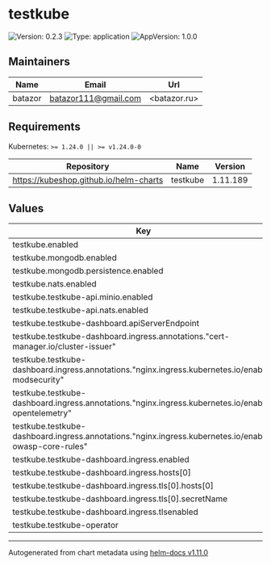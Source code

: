 # testkube

![Version: 0.2.3](https://img.shields.io/badge/Version-0.2.3-informational?style=flat-square) ![Type: application](https://img.shields.io/badge/Type-application-informational?style=flat-square) ![AppVersion: 1.0.0](https://img.shields.io/badge/AppVersion-1.0.0-informational?style=flat-square)

## Maintainers

| Name | Email | Url |
| ---- | ------ | --- |
| batazor | <batazor111@gmail.com> | <batazor.ru> |

## Requirements

Kubernetes: `>= 1.24.0 || >= v1.24.0-0`

| Repository | Name | Version |
|------------|------|---------|
| https://kubeshop.github.io/helm-charts | testkube | 1.11.189 |

## Values

| Key | Type | Default | Description |
|-----|------|---------|-------------|
| testkube.enabled | bool | `true` |  |
| testkube.mongodb.enabled | bool | `true` |  |
| testkube.mongodb.persistence.enabled | bool | `false` |  |
| testkube.nats.enabled | bool | `false` |  |
| testkube.testkube-api.minio.enabled | bool | `false` |  |
| testkube.testkube-api.nats.enabled | bool | `true` |  |
| testkube.testkube-dashboard.apiServerEndpoint | string | `"https://testkube.shortlink.best"` |  |
| testkube.testkube-dashboard.ingress.annotations."cert-manager.io/cluster-issuer" | string | `"cert-manager-production"` |  |
| testkube.testkube-dashboard.ingress.annotations."nginx.ingress.kubernetes.io/enable-modsecurity" | string | `"true"` |  |
| testkube.testkube-dashboard.ingress.annotations."nginx.ingress.kubernetes.io/enable-opentelemetry" | string | `"true"` |  |
| testkube.testkube-dashboard.ingress.annotations."nginx.ingress.kubernetes.io/enable-owasp-core-rules" | string | `"true"` |  |
| testkube.testkube-dashboard.ingress.enabled | bool | `true` |  |
| testkube.testkube-dashboard.ingress.hosts[0] | string | `"testkube.shortlink.best"` |  |
| testkube.testkube-dashboard.ingress.tls[0].hosts[0] | string | `"testkube.shortlink.best"` |  |
| testkube.testkube-dashboard.ingress.tls[0].secretName | string | `"testkube-tls"` |  |
| testkube.testkube-dashboard.ingress.tlsenabled | bool | `true` |  |
| testkube.testkube-operator | object | `{}` |  |

----------------------------------------------
Autogenerated from chart metadata using [helm-docs v1.11.0](https://github.com/norwoodj/helm-docs/releases/v1.11.0)
